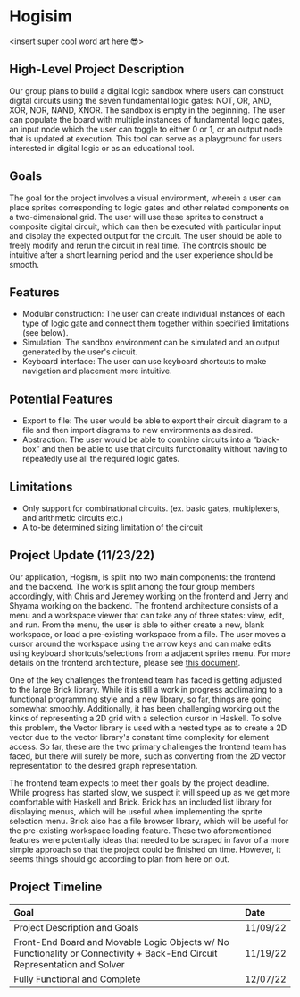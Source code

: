 # Hogisim
<insert super cool word art here 😎>
## High-Level Project Description
Our group plans to build a digital logic sandbox where users can construct digital circuits using the seven fundamental logic gates: NOT, OR, AND, XOR, NOR, NAND, XNOR.
The sandbox is empty in the beginning. The user can populate the board with multiple instances of fundamental logic gates, an input node which the user can toggle to either 0 or 1, or an output node that is updated at execution.
This tool can serve as a playground for users interested in digital logic or as an educational tool.

## Goals
The goal for the project involves a visual environment, wherein a user can place sprites corresponding to logic gates and other related components on a two-dimensional grid.
The user will use these sprites to construct a composite digital circuit, which can then be executed with particular input and display the expected output for the circuit.
The user should be able to freely modify and rerun the circuit in real time.
The controls should be intuitive after a short learning period and the user experience should be smooth.

## Features
- Modular construction: The user can create individual instances of each type of logic gate and connect them together within specified limitations (see below).
- Simulation: The sandbox environment can be simulated and an output generated by the user's circuit.
- Keyboard interface: The user can use keyboard shortcuts to make navigation and placement more intuitive.

## Potential Features
- Export to file: The user would be able to export their circuit diagram to a file and then import diagrams to new environments as desired.
- Abstraction: The user would be able to combine circuits into a “black-box” and then be able to use that circuits functionality without having to repeatedly use all the required logic gates.

## Limitations
- Only support for combinational circuits. (ex. basic gates, multiplexers, and arithmetic circuits etc.)
- A to-be determined sizing limitation of the circuit

## Project Update (11/23/22)
Our application, Hogism, is split into two main components: the frontend and the backend.
The work is split among the four group members accordingly, with Chris and Jeremey working on the frontend and Jerry and Shyama working on the backend.
The frontend architecture consists of a menu and a workspace viewer that can take any of three states: view, edit, and run.
From the menu, the user is able to either create a new, blank workspace, or load a pre-existing workspace from a file.
The user moves a cursor around the workspace using the arrow keys and can make edits using keyboard shortcuts/selections from a adjacent sprites menu.
For more details on the frontend architecture, please see [this document](doc/arch/frontend.md).

One of the key challenges the frontend team has faced is getting adjusted to the large Brick library.
While it is still a work in progress acclimating to a functional programming style and a new library, so far, things are going somewhat smoothly.
Additionally, it has been challenging working out the kinks of representing a 2D grid with a selection cursor in Haskell.
To solve this problem, the Vector library is used with a nested type as to create a 2D vector due to the vector library's constant time complexity for element access.
So far, these are the two primary challenges the frontend team has faced, but there will surely be more, such as converting from the 2D vector representation to the desired graph representation.

The frontend team expects to meet their goals by the project deadline.
While progress has started slow, we suspect it will speed up as we get more comfortable with Haskell and Brick.
Brick has an included list library for displaying menus, which will be useful when implementing the sprite selection menu.
Brick also has a file browser library, which will be useful for the pre-existing workspace loading feature.
These two aforementioned features were potentially ideas that needed to be scraped in favor of a more simple approach so that the project could be finished on time.
However, it seems things should go according to plan from here on out.

## Project Timeline
| Goal | Date |
|:---  | :--- |
| Project Description and Goals | 11/09/22 |
| Front-End Board and Movable Logic Objects w/ No Functionality or Connectivity + Back-End Circuit Representation and Solver | 11/19/22 |
| Fully Functional and Complete | 12/07/22 |
